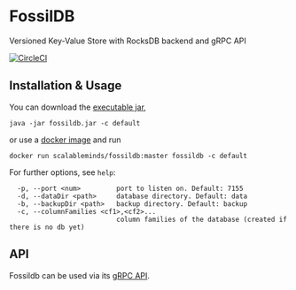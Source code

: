 # FossilDB

Versioned Key-Value Store with RocksDB backend and gRPC API

[![CircleCI](https://circleci.com/gh/scalableminds/fossildb.svg?style=svg&circle-token=89b8341a216f2ce9e8f40c913b45196b3694347a)](https://circleci.com/gh/scalableminds/fossildb)

## Installation & Usage
You can download the [executable jar](https://github.com/scalableminds/fossildb/releases/latest),
```
java -jar fossildb.jar -c default
```
or use a [docker image](https://hub.docker.com/r/scalableminds/fossildb/tags) and run
```
docker run scalableminds/fossildb:master fossildb -c default
```

For further options, see `help`:
```
  -p, --port <num>         port to listen on. Default: 7155
  -d, --dataDir <path>     database directory. Default: data
  -b, --backupDir <path>   backup directory. Default: backup
  -c, --columnFamilies <cf1>,<cf2>...
                           column families of the database (created if there is no db yet)
```

## API
Fossildb can be used via its [gRPC API](src/main/protobuf/fossildbapi.proto).

